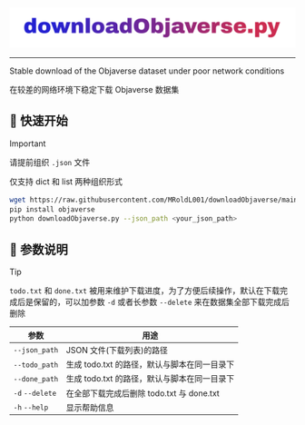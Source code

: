 <div align="center">
  <img src="title.png" alt="TITLE" width="900">
</div>

---

Stable download of the Objaverse dataset under poor network conditions

在较差的网络环境下稳定下载 Objaverse 数据集

## 🚀 快速开始
> [!IMPORTANT]
> 请提前组织 `.json` 文件
>
> 仅支持 dict 和 list 两种组织形式

```bash
wget https://raw.githubusercontent.com/MRoldL001/downloadObjaverse/main/downloadObjaverse.py
pip install objaverse
python downloadObjaverse.py --json_path <your_json_path>
```

## 🧭 参数说明
> [!TIP]
> `todo.txt` 和 `done.txt` 被用来维护下载进度，为了方便后续操作，默认在下载完成后是保留的，可以加参数 `-d` 或者长参数 `--delete` 来在数据集全部下载完成后删除

| 参数 | 用途 |
|------|------|
| `--json_path` | JSON 文件(下载列表)的路径 |
| `--todo_path` | 生成 todo.txt 的路径，默认与脚本在同一目录下 |
| `--done_path` | 生成 todo.txt 的路径，默认与脚本在同一目录下 |
| `-d` `--delete` | 在全部下载完成后删除 todo.txt 与 done.txt |
| `-h` `--help` | 显示帮助信息 |
